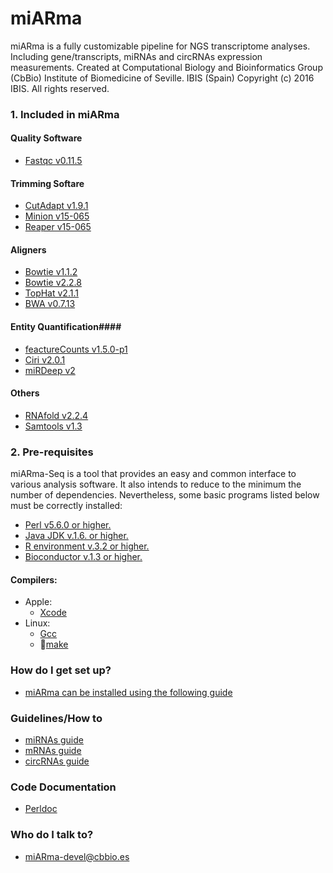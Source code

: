 # miARma #

miARma is a fully customizable pipeline for NGS transcriptome analyses. Including gene/transcripts, miRNAs and circRNAs expression measurements.
Created at Computational Biology and Bioinformatics Group (CbBio)
Institute of Biomedicine of Seville. IBIS (Spain)
Copyright (c) 2016 IBIS. All rights reserved.

### 1. Included in miARma ###

#### Quality Software ####
* [Fastqc v0.11.5](http://www.bioinformatics.babraham.ac.uk/projects/fastqc/)
#### Trimming Softare ####
* [CutAdapt v1.9.1](https://cutadapt.readthedocs.org/en/stable/)
* [Minion v15-065](ftp://ftp.ebi.ac.uk/pub/contrib/enrightlab/kraken/reaper/src/reaper-latest/doc/minion.html)
* [Reaper v15-065](http://www.ebi.ac.uk/~stijn/reaper/reaper.html)
#### Aligners ####
* [Bowtie v1.1.2](http://bowtie-bio.sourceforge.net/index.shtml)
* [Bowtie v2.2.8](http://bowtie-bio.sourceforge.net/bowtie2/index.shtml)
* [TopHat v2.1.1](http://ccb.jhu.edu/software/tophat/index.shtml)
* [BWA v0.7.13](http://bio-bwa.sourceforge.net/)
#### Entity Quantification####
* [feactureCounts v1.5.0-p1](http://bioinf.wehi.edu.au/featureCounts/)
* [Ciri v2.0.1](http://sourceforge.net/projects/ciri/files/?source=navbar)
* [miRDeep v2](https://www.mdc-berlin.de/8551903/en/)
#### Others ####
* [RNAfold v2.2.4](https://www.tbi.univie.ac.at/RNA/RNAfold.1.html)
* [Samtools v1.3](http://samtools.sourceforge.net/)

### 2. Pre-requisites ###

miARma-Seq is a tool that provides an easy and common interface to various analysis software. It also intends to reduce to the minimum the number of dependencies. Nevertheless, some basic programs listed below must be correctly installed:

* [Perl v5.6.0 or higher.](http://www.cpan.org/src/5.0/perl-5.6.1.tar.gz)
* [Java JDK v.1.6. or higher.](http://www.oracle.com/technetwork/java/javase/downloads/jdk8-downloads-2133151.html)
* [R environment v.3.2 or higher.](http://www.r-project.org/)
* [Bioconductor v.1.3 or higher.](https://www.bioconductor.org/install/)

#### Compilers: #####
+ Apple:
    - [Xcode](https://itunes.apple.com/es/app/xcode/id497799835?l=en&mt=12)
+ Linux:
    - [Gcc](https://ftp.gnu.org/gnu/gcc/)
    - [make](https://ftp.gnu.org/gnu/make/)

### How do I get set up? ###

* [miARma can be installed using the following guide](http://miarmaseq.cbbio.es/installation)


### Guidelines/How to ###

* [miRNAs guide](http://miarmaseq.cbbio.es/Documentation)
* [mRNAs guide](http://miarmaseq.cbbio.es/Documentation)
* [circRNAs guide](http://miarmaseq.cbbio.es/Documentation)

### Code Documentation ####
* [Perldoc](http://miarmaseq.cbbio.es/PDoc/)

### Who do I talk to? ###

* miARma-devel@cbbio.es